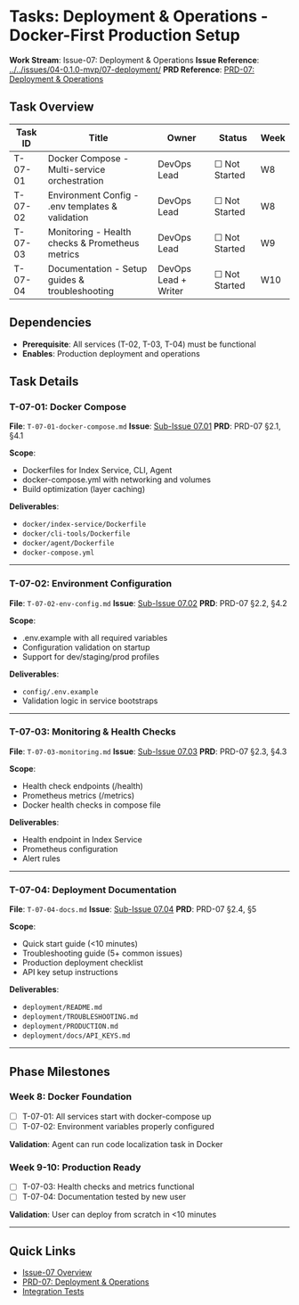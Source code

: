 # Tasks: Deployment & Operations - Docker-First Production Setup

**Work Stream**: Issue-07: Deployment & Operations
**Issue Reference**: [../../issues/04-0.1.0-mvp/07-deployment/](../../issues/04-0.1.0-mvp/07-deployment/)
**PRD Reference**: [PRD-07: Deployment & Operations](../../prd/0.1.0-MVP-PRDs-v0/07-deployment-operations.md)

## Task Overview

| Task ID | Title | Owner | Status | Week |
|---------|-------|-------|--------|------|
| T-07-01 | Docker Compose - Multi-service orchestration | DevOps Lead | ☐ Not Started | W8 |
| T-07-02 | Environment Config - .env templates & validation | DevOps Lead | ☐ Not Started | W8 |
| T-07-03 | Monitoring - Health checks & Prometheus metrics | DevOps Lead | ☐ Not Started | W9 |
| T-07-04 | Documentation - Setup guides & troubleshooting | DevOps Lead + Writer | ☐ Not Started | W10 |

## Dependencies

- **Prerequisite**: All services (T-02, T-03, T-04) must be functional
- **Enables**: Production deployment and operations

## Task Details

### T-07-01: Docker Compose

**File**: `T-07-01-docker-compose.md`
**Issue**: [Sub-Issue 07.01](../../issues/04-0.1.0-mvp/07-deployment/01-docker-compose.md)
**PRD**: PRD-07 §2.1, §4.1

**Scope**:

- Dockerfiles for Index Service, CLI, Agent
- docker-compose.yml with networking and volumes
- Build optimization (layer caching)

**Deliverables**:

- `docker/index-service/Dockerfile`
- `docker/cli-tools/Dockerfile`
- `docker/agent/Dockerfile`
- `docker-compose.yml`

---

### T-07-02: Environment Configuration

**File**: `T-07-02-env-config.md`
**Issue**: [Sub-Issue 07.02](../../issues/04-0.1.0-mvp/07-deployment/02-env-config.md)
**PRD**: PRD-07 §2.2, §4.2

**Scope**:

- .env.example with all required variables
- Configuration validation on startup
- Support for dev/staging/prod profiles

**Deliverables**:

- `config/.env.example`
- Validation logic in service bootstraps

---

### T-07-03: Monitoring & Health Checks

**File**: `T-07-03-monitoring.md`
**Issue**: [Sub-Issue 07.03](../../issues/04-0.1.0-mvp/07-deployment/03-monitoring.md)
**PRD**: PRD-07 §2.3, §4.3

**Scope**:

- Health check endpoints (/health)
- Prometheus metrics (/metrics)
- Docker health checks in compose file

**Deliverables**:

- Health endpoint in Index Service
- Prometheus configuration
- Alert rules

---

### T-07-04: Deployment Documentation

**File**: `T-07-04-docs.md`
**Issue**: [Sub-Issue 07.04](../../issues/04-0.1.0-mvp/07-deployment/04-docs.md)
**PRD**: PRD-07 §2.4, §5

**Scope**:

- Quick start guide (<10 minutes)
- Troubleshooting guide (5+ common issues)
- Production deployment checklist
- API key setup instructions

**Deliverables**:

- `deployment/README.md`
- `deployment/TROUBLESHOOTING.md`
- `deployment/PRODUCTION.md`
- `deployment/docs/API_KEYS.md`

---

## Phase Milestones

### Week 8: Docker Foundation

- [ ] T-07-01: All services start with docker-compose up
- [ ] T-07-02: Environment variables properly configured

**Validation**: Agent can run code localization task in Docker

### Week 9-10: Production Ready

- [ ] T-07-03: Health checks and metrics functional
- [ ] T-07-04: Documentation tested by new user

**Validation**: User can deploy from scratch in <10 minutes

---

## Quick Links

- [Issue-07 Overview](../../issues/04-0.1.0-mvp/07-deployment/00-overview.md)
- [PRD-07: Deployment & Operations](../../prd/0.1.0-MVP-PRDs-v0/07-deployment-operations.md)
- [Integration Tests](../08-testing/README.md#t-08-02-integration-tests)

